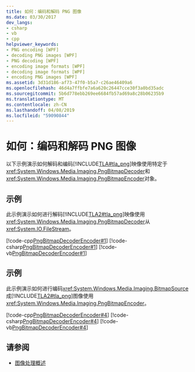 ```yaml
---
title: 如何：编码和解码 PNG 图像
ms.date: 03/30/2017
dev_langs:
- csharp
- vb
- cpp
helpviewer_keywords:
- PNG encoding [WPF]
- decoding PNG images [WPF]
- PNG decoding [WPF]
- encoding image formats [WPF]
- decoding image formats [WPF]
- encoding PNG images [WPF]
ms.assetid: 3d31d186-af73-47f0-b5a7-c26ae46409a6
ms.openlocfilehash: 46d4a7ffbfe7a6a620c26447cce30f3a0bd35adc
ms.sourcegitcommit: 5b6d778ebb269ee6684fb57ad69a8c28b06235b9
ms.translationtype: MT
ms.contentlocale: zh-CN
ms.lasthandoff: 04/08/2019
ms.locfileid: "59090844"
---
```

# <a name="how-to-encode-and-decode-a-png-image"></a>如何：编码和解码 PNG 图像
以下示例演示如何解码和编码[!INCLUDE[TLA#tla_png](../../../../includes/tlasharptla-png-md.md)]映像使用特定于<xref:System.Windows.Media.Imaging.PngBitmapDecoder>和<xref:System.Windows.Media.Imaging.PngBitmapEncoder>对象。  
  
## <a name="example"></a>示例  
 此示例演示如何进行解码[!INCLUDE[TLA2#tla_png](../../../../includes/tla2sharptla-png-md.md)]映像使用<xref:System.Windows.Media.Imaging.PngBitmapDecoder>从<xref:System.IO.FileStream>。  
  
 [!code-cpp[PngBitmapDecoderEncoder#1](~/samples/snippets/cpp/VS_Snippets_Wpf/PngBitmapDecoderEncoder/CPP/PngEncoderDecoder.cpp#1)]
 [!code-csharp[PngBitmapDecoderEncoder#1](~/samples/snippets/csharp/VS_Snippets_Wpf/PngBitmapDecoderEncoder/CSharp/PngEncoderDecoder.cs#1)]
 [!code-vb[PngBitmapDecoderEncoder#1](~/samples/snippets/visualbasic/VS_Snippets_Wpf/PngBitmapDecoderEncoder/VB/PngEncoderDecoder.vb#1)]  
  
## <a name="example"></a>示例  
 此示例演示如何进行编码<xref:System.Windows.Media.Imaging.BitmapSource>成[!INCLUDE[TLA2#tla_png](../../../../includes/tla2sharptla-png-md.md)]图像使用<xref:System.Windows.Media.Imaging.PngBitmapEncoder>。  
  
 [!code-cpp[PngBitmapDecoderEncoder#4](~/samples/snippets/cpp/VS_Snippets_Wpf/PngBitmapDecoderEncoder/CPP/PngEncoderDecoder.cpp#4)]
 [!code-csharp[PngBitmapDecoderEncoder#4](~/samples/snippets/csharp/VS_Snippets_Wpf/PngBitmapDecoderEncoder/CSharp/PngEncoderDecoder.cs#4)]
 [!code-vb[PngBitmapDecoderEncoder#4](~/samples/snippets/visualbasic/VS_Snippets_Wpf/PngBitmapDecoderEncoder/VB/PngEncoderDecoder.vb#4)]  
  
## <a name="see-also"></a>请参阅

- [图像处理概述](imaging-overview.md)
